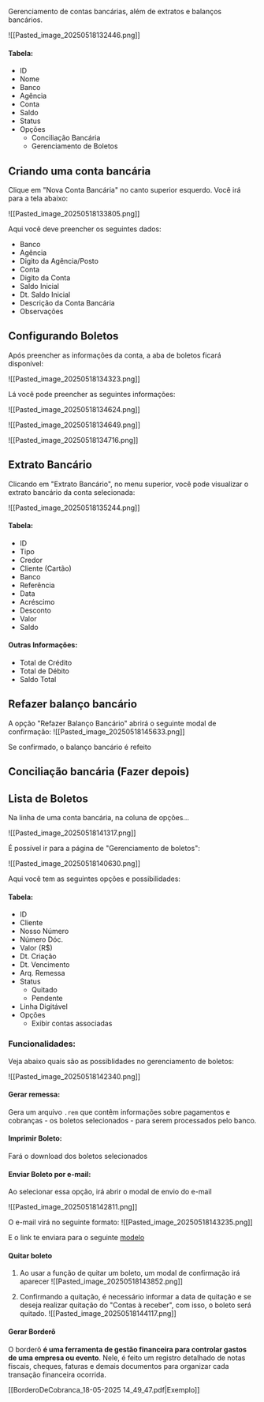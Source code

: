 Gerenciamento de contas bancárias, além de extratos e balanços bancários.

![[Pasted_image_20250518132446.png]]
#### Tabela:
- ID
- Nome
- Banco
- Agência
- Conta
- Saldo
- Status
- Opções
	- Conciliação Bancária
	- Gerenciamento de Boletos

## Criando uma conta bancária
Clique em "Nova Conta Bancária" no canto superior esquerdo. Você irá para a tela abaixo:

![[Pasted_image_20250518133805.png]]

Aqui você deve preencher os seguintes dados:
- Banco
- Agência
- Digito da Agência/Posto
- Conta
- Digito da Conta
- Saldo Inicial
- Dt. Saldo Inicial
- Descrição da Conta Bancária
- Observações

## Configurando Boletos
Após preencher as informações da conta, a aba de boletos ficará disponível:

![[Pasted_image_20250518134323.png]]

Lá você pode preencher as seguintes informações:

![[Pasted_image_20250518134624.png]]

![[Pasted_image_20250518134649.png]]

![[Pasted_image_20250518134716.png]]

## Extrato Bancário
Clicando em "Extrato Bancário", no menu superior, você pode visualizar o extrato bancário da conta selecionada:

![[Pasted_image_20250518135244.png]]

#### Tabela:
- ID
- Tipo
- Credor
- Cliente (Cartão)
- Banco
- Referência
- Data
- Acréscimo
- Desconto
- Valor
- Saldo
#### Outras Informações:
- Total de Crédito
- Total de Débito
- Saldo Total

## Refazer balanço bancário
A opção "Refazer Balanço Bancário" abrirá o seguinte modal de confirmação:
![[Pasted_image_20250518145633.png]]

Se confirmado, o balanço bancário é refeito

## Conciliação bancária (Fazer depois)
## Lista de Boletos
Na linha de uma conta bancária, na coluna de opções...

![[Pasted_image_20250518141317.png]]


É possível ir para a página de "Gerenciamento de boletos":

![[Pasted_image_20250518140630.png]]

Aqui você tem as seguintes opções e possibilidades:

#### Tabela:
- ID
- Cliente
- Nosso Número
- Número Dóc.
- Valor (R$)
- Dt. Criação
- Dt. Vencimento
- Arq. Remessa
- Status
	- Quitado
	- Pendente
- Linha Digitável
- Opções
	- Exibir contas associadas

### Funcionalidades:
Veja abaixo quais são as possiblidades no gerenciamento de boletos:

![[Pasted_image_20250518142340.png]]

#### Gerar remessa:
Gera um arquivo ```.rem``` que contêm informações sobre pagamentos e cobranças - os boletos selecionados - para serem processados pelo banco.

#### Imprimir Boleto:
Fará o download dos boletos selecionados

#### Enviar Boleto por e-mail:
Ao selecionar essa opção, irá abrir o modal de envio do e-mail

![[Pasted_image_20250518142811.png]]

O e-mail virá no seguinte formato:
![[Pasted_image_20250518143235.png]]

E o link te enviara para o seguinte [modelo](https://openmanager.com.br/app/cadLinkBoletoCliente.php?sc%25%40%3Fa%3F)

#### Quitar boleto

1. Ao usar a função de quitar um boleto, um modal de confirmação irá aparecer
![[Pasted_image_20250518143852.png]]

2. Confirmando a quitação, é necessário informar a data de quitação e se deseja realizar quitação do "Contas à receber", com isso, o boleto será quitado.
![[Pasted_image_20250518144117.png]]


#### Gerar Borderô
O borderô **é uma ferramenta de gestão financeira para controlar gastos de uma empresa ou evento**. Nele, é feito um registro detalhado de notas fiscais, cheques, faturas e demais documentos para organizar cada transação financeira ocorrida.

[[BorderoDeCobranca_18-05-2025 14_49_47.pdf|Exemplo]]